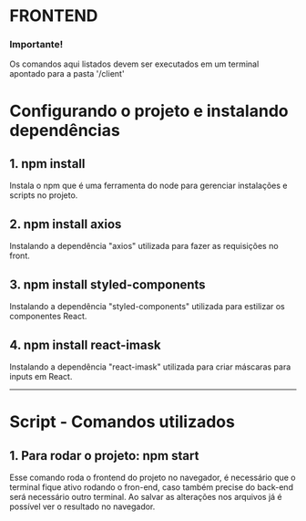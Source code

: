 # FRONTEND

### Importante!
Os comandos aqui listados devem ser executados em um terminal apontado para a pasta '/client'

# Configurando o projeto e instalando dependências

## 1. npm install
Instala o npm que é uma ferramenta do node para gerenciar instalações e scripts no projeto.


## 2. npm install axios
Instalando a dependência "axios" utilizada para fazer as requisições no front.
## 3. npm install styled-components
Instalando a dependência "styled-components" utilizada para estilizar os componentes React.
## 4. npm install react-imask
Instalando a dependência "react-imask" utilizada para criar máscaras para inputs em React.



-------------------------------
# Script - Comandos utilizados

## 1. Para rodar o projeto: npm start
Esse comando roda o frontend do projeto no navegador, é necessário que o terminal fique ativo rodando o fron-end, caso também precise do back-end será necessário outro terminal.
Ao salvar as alterações nos arquivos já é possível ver o resultado no navegador.